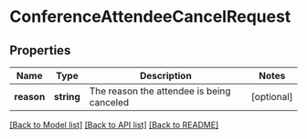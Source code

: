 # ConferenceAttendeeCancelRequest

## Properties
Name | Type | Description | Notes
------------ | ------------- | ------------- | -------------
**reason** | **string** | The reason the attendee is being canceled | [optional] 

[[Back to Model list]](../README.md#documentation-for-models) [[Back to API list]](../README.md#documentation-for-api-endpoints) [[Back to README]](../README.md)


